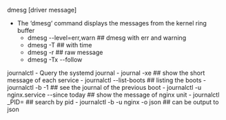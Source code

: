dmesg [driver message]
- The ‘dmesg‘ command displays the messages from the kernel ring buffer
    - dmesg --level=err,warn ## dmesg with err and warning
    - dmesg -T ## with time
    - dmesg -r ## raw message 
    - dmesg -Tx --follow 


journalctl
    - Query the systemd journal
        - journal -xe  ## show the short message of each service
        - journalctl --list-boots ## listing the boots
        - journalctl -b -1  ## see the journal of the previous boot
        - journalctl -u nginx.service --since today ## show the message of nginx unit
        - journalctl _PID=<pid> ## search by pid
        - journalctl -b -u nginx -o json ## can be output to json

